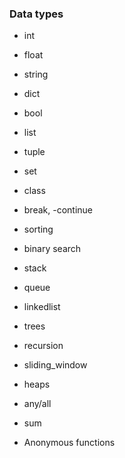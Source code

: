 ### Data types

- int
- float
- string
- dict
- bool
- list
- tuple
- set
- class

- break, -continue

- sorting
- binary search

- stack
- queue
- linkedlist
- trees
- recursion
- sliding_window
- heaps

- any/all

- sum
- Anonymous functions
